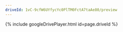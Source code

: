 ```yaml
---
driveId: 1vC-9cfW6UYfycYc0PlTM0FctA7taAe80/preview
---
```



{% include googleDrivePlayer.html id=page.driveId %}
